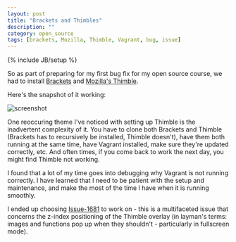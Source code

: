 ```yaml
---
layout: post
title: "Brackets and Thimbles"
description: ""
category: open_source
tags: [brackets, Mozilla, Thimble, Vagrant, bug, issue]
---
```

{% include JB/setup %}

So as part of preparing for my first bug fix for my open source course, we had to install [Brackets](https://github.com/mozilla/brackets) and [Mozilla's Thimble](https://github.com/mozilla/thimble.mozilla.org).

Here's the snapshot of it working: 

![screenshot](../../../../images/brackets.png)

One reoccuring theme I've noticed with setting up Thimble is the inadvertent complexity of it. You have to clone both Brackets and Thimble (Brackets has to recursively be installed, Thimble doesn't), have them both running at the same time, have Vagrant installed, make sure they're updated correctly, etc. And often times, if you come back to work the next day, you might find Thimble not working.

I found that a lot of my time goes into debugging why Vagrant is not running correctly. I have learned that I need to be patient with the setup and maintenance, and make the most of the time I have when it is running smoothly.

I ended up choosing [Issue-1681](https://github.com/mozilla/thimble.mozilla.org/issues/1681) to work on - this is a multifaceted issue that concerns the z-index positioning of the Thimble overlay (in layman's terms: images and functions pop up when they shouldn't - particularly in fullscreen mode).
